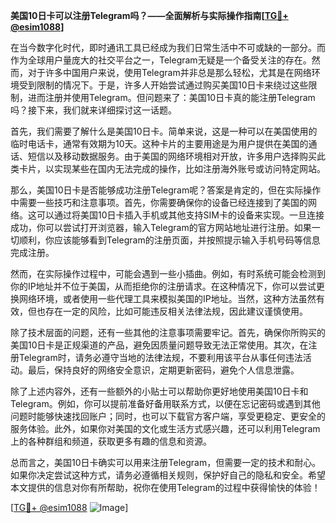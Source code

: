 **美国10日卡可以注册Telegram吗？——全面解析与实际操作指南[[TG💪+ @esim1088](https://t.me/s/esim1088)]**

在当今数字化时代，即时通讯工具已经成为我们日常生活中不可或缺的一部分。而作为全球用户量庞大的社交平台之一，Telegram无疑是一个备受关注的存在。然而，对于许多中国用户来说，使用Telegram并非总是那么轻松，尤其是在网络环境受到限制的情况下。于是，许多人开始尝试通过购买美国10日卡来绕过这些限制，进而注册并使用Telegram。但问题来了：美国10日卡真的能注册Telegram吗？接下来，我们就来详细探讨这一话题。

首先，我们需要了解什么是美国10日卡。简单来说，这是一种可以在美国使用的临时电话卡，通常有效期为10天。这种卡片的主要用途是为用户提供在美国的通话、短信以及移动数据服务。由于美国的网络环境相对开放，许多用户选择购买此类卡片，以实现某些在国内无法完成的操作，比如注册海外账号或访问特定网站。

那么，美国10日卡是否能够成功注册Telegram呢？答案是肯定的，但在实际操作中需要一些技巧和注意事项。首先，你需要确保你的设备已经连接到了美国的网络。这可以通过将美国10日卡插入手机或其他支持SIM卡的设备来实现。一旦连接成功，你可以尝试打开浏览器，输入Telegram的官方网站地址进行注册。如果一切顺利，你应该能够看到Telegram的注册页面，并按照提示输入手机号码等信息完成注册。

然而，在实际操作过程中，可能会遇到一些小插曲。例如，有时系统可能会检测到你的IP地址并不位于美国，从而拒绝你的注册请求。在这种情况下，你可以尝试更换网络环境，或者使用一些代理工具来模拟美国的IP地址。当然，这种方法虽然有效，但也存在一定的风险，比如可能违反相关法律法规，因此建议谨慎使用。

除了技术层面的问题，还有一些其他的注意事项需要牢记。首先，确保你所购买的美国10日卡是正规渠道的产品，避免因质量问题导致无法正常使用。其次，在注册Telegram时，请务必遵守当地的法律法规，不要利用该平台从事任何违法活动。最后，保持良好的网络安全意识，定期更新密码，避免个人信息泄露。

除了上述内容外，还有一些额外的小贴士可以帮助你更好地使用美国10日卡和Telegram。例如，你可以提前准备好备用联系方式，以便在忘记密码或遇到其他问题时能够快速找回账户；同时，也可以下载官方客户端，享受更稳定、更安全的服务体验。此外，如果你对美国的文化或生活方式感兴趣，还可以利用Telegram上的各种群组和频道，获取更多有趣的信息和资源。

总而言之，美国10日卡确实可以用来注册Telegram，但需要一定的技术和耐心。如果你决定尝试这种方式，请务必遵循相关规则，保护好自己的隐私和安全。希望本文提供的信息对你有所帮助，祝你在使用Telegram的过程中获得愉快的体验！

[[TG💪+ @esim1088](https://t.me/s/esim1088) ![Image](https://i.postimg.cc/4NQfJmqS/Snipaste-2025-05-13-00-14-12.png)]